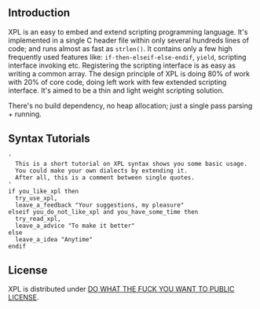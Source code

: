 ## Introduction

XPL is an easy to embed and extend scripting programming language. It's implemented in a single C header file within only several hundreds lines of code; and runs almost as fast as `strlen()`. It contains only a few high frequently used features like: `if-then-elseif-else-endif`, `yield`, scripting interface invoking etc. Registering the scripting interface is as easy as writing a common array. The design principle of XPL is doing 80% of work with 20% of core code, doing left work with few extended scripting interface. It's aimed to be a thin and light weight scripting solution.

There's no build dependency, no heap allocation; just a single pass parsing + running.

## Syntax Tutorials

~~~~~~~~~~bas
'
  This is a short tutorial on XPL syntax shows you some basic usage.
  You could make your own dialects by extending it.
  After all, this is a comment between single quotes.
'
if you_like_xpl then
  try_use_xpl,
  leave_a_feedback "Your suggestions, my pleasure"
elseif you_do_not_like_xpl and you_have_some_time then
  try_read_xpl,
  leave_a_advice "To make it better"
else
  leave_a_idea "Anytime"
endif
~~~~~~~~~~

## License

XPL is distributed under [DO WHAT THE FUCK YOU WANT TO PUBLIC LICENSE](http://sam.zoy.org/wtfpl/COPYING).
